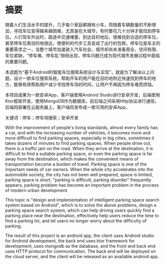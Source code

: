 # 摘要

随着人们生活水平的提升，几乎每个家庭都拥有小车，而随着车辆数量的不断增加，寻找车位变得越来越困难，尤其是在大城市，有时要花几十分钟才能找到停车位。人们驾车外出时，路途中交通堵塞，到达目的地后，很难找到合适的停车位，甚至停车位离目的地很远，使便利的代步工具变成了出行的包袱。停车位是车主的重要需求之一，当整个城市加速驶入汽车社会，城市却尚未准备周全，空间有限、车位紧缺，“停车难、停车乱”频频出现，停车问题已成为现代城市发展过程中面临的重要问题。

本选题为“基于Android的智能车位搜索系统设计与实现”，就是为了解决以上问题，设计一款车位搜索系统，帮助开车的用户能在目的地附近快速找到停车的地方，能够有效帮助用户减少寻找停车场的时间，让用户不再因为停车难而烦恼。

本项目成果为一款安卓App，客户端使用Android Studio进行安卓开发，后端使用Ktor框架开发，使用MongoDB作为数据库，前后端之间采用Http协议进行通信。后端将部署在云服务器上，客户端将发布成一款可用的安卓App。

关键词：停车；停车场搜索；安卓开发



With the improvement of people's living standards, almost every family has a car, and with the increasing number of vehicles, it becomes more and more difficult to find parking spaces, especially in big cities, sometimes it takes dozens of minutes to find parking spaces. When people drive out, there is a traffic jam on the road. When they arrive at the destination, it is difficult to find a suitable parking space, or even the parking space is far away from the destination, which makes the convenient means of transportation become a burden of travel. Parking space is one of the important needs of car owners. When the whole city accelerates into the automobile society, the city has not been well prepared, space is limited, parking space is short, "parking is difficult, parking disorder" frequently appears, parking problem has become an important problem in the process of modern urban development.

This topic is "design and implementation of intelligent parking space search system based on Android", which is to solve the above problems, design a parking space search system, which can help driving users quickly find a parking place near the destination, effectively help users reduce the time to find a parking lot, and let users no longer worry about the difficulty of parking.

The result of this project is an android app, the client uses Android studio for Android development, the back end uses ktor framework for development, uses mongodb as the database, and the front and back end uses HTTP protocol for communication. The back end will be deployed on the cloud server, and the client will be released as an available android app.

